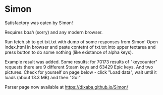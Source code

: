 # Simon

Satisfactory was eaten by Simon!

Requires _bash_ (sorry) and any modern browser.

Run fetch.sh to get txt.txt with dump of some responses from Simon!
Open index.html in browser and paste contetnt of txt.txt into upper textarea and press button to do some nothing (like existance of alpha keys).

Example result was added. Some results: for 70173 results of "keycounter" requests there are 9 different Steam keys and 63429 Epic keys. And two pictures. Check for yourself on page below - click "Load data", wait until it loads (about 13.3 MB) and then "Go!"

Parser page now available at <https://dixaba.github.io/Simon/>
